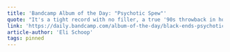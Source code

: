 ```yaml
---
title: 'Bandcamp Album of the Day: "Psychotic Spew"'
quote: "It's a tight record with no filler, a true '90s throwback in how it eschews \"vibes\" or \"aura\" in favor of pure, unfiltered hooks, meant for radio."
link: 'https://daily.bandcamp.com/album-of-the-day/black-ends-psychotic-spew'
article-author: 'Eli Schoop'
tags: pinned
---
```

